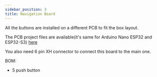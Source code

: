 ```yaml
---
sidebar_position: 3
title: Navigation Board
---
```


All the buttons are installed on a different PCB to fit the box layout.

The PCB project files are available(it's same for Arduino Nano ESP32 and ESP32-S3) [here](https://github.com/CapibaraZero/resources/tree/main/PCB/Arduino_Nano_ESP32/)

You also need 6 pin XH connector to connect this board to the main one.

BOM:

- 5 push button